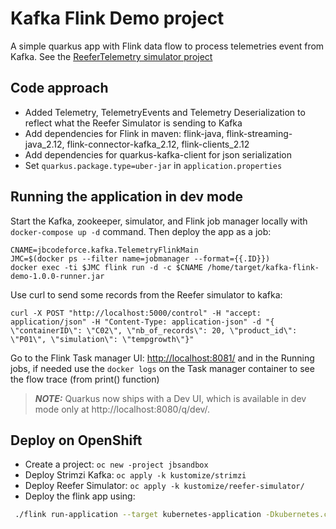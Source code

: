 # Kafka Flink Demo project

A simple quarkus app with Flink data flow to process telemetries event from Kafka. See the [ReeferTelemetry simulator project](https://github.com/ibm-cloud-architecture/vaccine-reefer-simulator)

## Code approach

* Added Telemetry, TelemetryEvents and Telemetry Deserialization to reflect what the Reefer Simulator is sending to Kafka
* Add dependencies for Flink in maven: flink-java, flink-streaming-java_2.12, flink-connector-kafka_2.12, flink-clients_2.12
* Add dependencies for quarkus-kafka-client for json serialization
* Set `quarkus.package.type=uber-jar` in `application.properties`

## Running the application in dev mode

Start the Kafka, zookeeper, simulator, and Flink job manager locally with `docker-compose up -d` command. 
Then deploy the app as a job:

```shell
CNAME=jbcodeforce.kafka.TelemetryFlinkMain
JMC=$(docker ps --filter name=jobmanager --format={{.ID}})
docker exec -ti $JMC flink run -d -c $CNAME /home/target/kafka-flink-demo-1.0.0-runner.jar
```

Use curl to send some records from the Reefer simulator to kafka:

```shell
curl -X POST "http://localhost:5000/control" -H "accept: application/json" -H "Content-Type: application-json" -d "{ \"containerID\": \"C02\", \"nb_of_records\": 20, \"product_id\": \"P01\", \"simulation\": \"tempgrowth\"}"
```

Go to the Flink Task manager UI: [http://localhost:8081/](http://localhost:8081/) and in the Running jobs, if needed use the `docker logs` on the Task manager container to see the flow trace (from print() function)

> **_NOTE:_**  Quarkus now ships with a Dev UI, which is available in dev mode only at http://localhost:8080/q/dev/.


## Deploy on OpenShift

* Create a project: `oc new -project jbsandbox`
* Deploy Strimzi Kafka: `oc apply -k kustomize/strimzi`
* Deploy Reefer Simulator: `oc apply -k kustomize/reefer-simulator/`
* Deploy the flink app using:

```sh
 ./flink run-application --target kubernetes-application -Dkubernetes.cluster-id=eda-ocp-app-cluster -Dkubernetes.container.image=quay.io/jbcodeforce/kafkaflinkdemo local:///opt/flink/usrlib/kafka-flink-demo-1.0.0-runner.jar
```